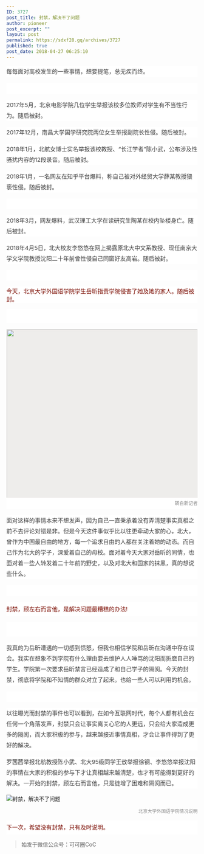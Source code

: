 ```yaml
---
ID: 3727
post_title: 封禁，解决不了问题
author: pioneer
post_excerpt: ""
layout: post
permalink: https://sdxf28.gq/archives/3727
published: true
post_date: 2018-04-27 06:25:10
---
```

<div class="bpp-post-content">
<p style="max-width: 100%; min-height: 1em; color: #3e3e3e; font-size: 16px; white-space: normal; background-color: #ffffff; line-height: 1.75em; box-sizing: border-box !important; word-wrap: break-word !important;"><span style="font-size: 15px;">每每面对高校发生的一些事情，想要提笔，总无疾而终。</span></p>
<p style="max-width: 100%; min-height: 1em; color: #3e3e3e; font-size: 16px; white-space: normal; background-color: #ffffff; line-height: 1.75em; box-sizing: border-box !important; word-wrap: break-word !important;"><span style="max-width: 100%; font-size: 15px; box-sizing: border-box !important; word-wrap: break-word !important;"> </span></p>
<p style="max-width: 100%; min-height: 1em; color: #3e3e3e; font-size: 16px; white-space: normal; background-color: #ffffff; line-height: 1.75em; box-sizing: border-box !important; word-wrap: break-word !important;"><span style="max-width: 100%; font-size: 15px; box-sizing: border-box !important; word-wrap: break-word !important;">2017年5月，北京电影学院几位学生举报该校多位教师对学生有不当性行为。随后被封。</span></p>
<p style="max-width: 100%; min-height: 1em; color: #3e3e3e; font-size: 16px; white-space: normal; background-color: #ffffff; line-height: 1.75em; box-sizing: border-box !important; word-wrap: break-word !important;"><span style="max-width: 100%; font-size: 15px; box-sizing: border-box !important; word-wrap: break-word !important;">2017年12月，南昌大学国学研究院两位女生举报副院长性侵。随后被封。</span></p>
<p style="max-width: 100%; min-height: 1em; color: #3e3e3e; font-size: 16px; white-space: normal; background-color: #ffffff; line-height: 1.75em; box-sizing: border-box !important; word-wrap: break-word !important;"><span style="max-width: 100%; font-size: 15px; box-sizing: border-box !important; word-wrap: break-word !important;">2018年1月，北航女博士实名举报该校教授、“长江学者”陈小武，公布涉及性骚扰内容的12段录音。随后被封。</span></p>
<p style="max-width: 100%; min-height: 1em; color: #3e3e3e; font-size: 16px; white-space: normal; background-color: #ffffff; line-height: 1.75em; box-sizing: border-box !important; word-wrap: break-word !important;"><span style="max-width: 100%; font-size: 15px; box-sizing: border-box !important; word-wrap: break-word !important;">2018年1月，一名网友在知乎平台爆料，称自己被对外经贸大学薛某教授猥亵性侵。随后被封。</span></p>
<p style="max-width: 100%; min-height: 1em; color: #3e3e3e; font-size: 16px; white-space: normal; background-color: #ffffff; line-height: 1.75em; box-sizing: border-box !important; word-wrap: break-word !important;"><span style="max-width: 100%; font-size: 15px; box-sizing: border-box !important; word-wrap: break-word !important;"> </span></p>
<p style="max-width: 100%; min-height: 1em; color: #3e3e3e; font-size: 16px; white-space: normal; background-color: #ffffff; line-height: 1.75em; box-sizing: border-box !important; word-wrap: break-word !important;"><span style="max-width: 100%; font-size: 15px; box-sizing: border-box !important; word-wrap: break-word !important;">2018年3月，网友爆料，武汉理工大学在读研究生陶某在校内坠楼身亡。随后被封。</span></p>
<p style="max-width: 100%; min-height: 1em; color: #3e3e3e; font-size: 16px; white-space: normal; background-color: #ffffff; line-height: 1.75em; box-sizing: border-box !important; word-wrap: break-word !important;"><span style="max-width: 100%; font-size: 15px; box-sizing: border-box !important; word-wrap: break-word !important;">2018年4月5日，北大校友李悠悠在网上揭露原北大中文系教授、现任南京大学文学院教授沈阳二十年前曾性侵自己同窗好友高岩。随后被封。</span></p>
<p style="max-width: 100%; min-height: 1em; color: #3e3e3e; font-size: 16px; white-space: normal; background-color: #ffffff; line-height: 1.75em; box-sizing: border-box !important; word-wrap: break-word !important;"><span style="max-width: 100%; font-size: 15px; box-sizing: border-box !important; word-wrap: break-word !important;"> </span></p>
<p style="max-width: 100%; min-height: 1em; color: #3e3e3e; font-size: 16px; white-space: normal; background-color: #ffffff; box-sizing: border-box !important; word-wrap: break-word !important;"><span style="max-width: 100%; font-size: 15px; color: #7b0c00; box-sizing: border-box !important; word-wrap: break-word !important;">今天，北京大学外国语学院学生岳昕指责学院侵害了她及她的家人。随后被封。</span></p>
<p style="max-width: 100%; min-height: 1em; color: #3e3e3e; font-size: 16px; white-space: normal; background-color: #ffffff; line-height: 2.5; box-sizing: border-box !important; word-wrap: break-word !important;"><span style="max-width: 100%; font-size: 15px; box-sizing: border-box !important; word-wrap: break-word !important;"> </span></p>
<p style="max-width: 100%; min-height: 1em; color: #3e3e3e; font-size: 16px; white-space: normal; background-color: #ffffff; line-height: 2.5; box-sizing: border-box !important; word-wrap: break-word !important; text-align: right;"><span style="max-width: 100%; font-size: 15px; box-sizing: border-box !important; word-wrap: break-word !important;"><span style="color: #3e3e3e; text-align: right; background-color: #ffffff;"><span style="margin: initial; border-width: 1px; background-position: center center; background-repeat: no-repeat; transform: initial; height: 443.723px !important; width: 666px !important;"><img style="margin: initial; background-color: #eeedeb; background-size: 22px; background-position: center center; background-repeat: no-repeat; transform: initial; height: 443.723px !important; box-sizing: border-box !important; word-wrap: break-word !important; width: 666px !important; border: 1px solid #eeedeb;" title="封禁，解决不了问题" src="https://sdxf28.gq/wp-content/uploads/2018/04/beepress-beepress-weixin-zhihu-jianshu-plugin-2-4-2-3727-1524788716.jpeg" alt="封禁，解决不了问题" width="100%" height="auto" /></span></span><span style="color: #888888; text-align: right; background-color: #ffffff;"><span style="font-size: 12px;">转自新记者</span></span></span></p>
<p style="max-width: 100%; min-height: 1em; color: #3e3e3e; font-size: 16px; white-space: normal; background-color: #ffffff; line-height: 1.75em; box-sizing: border-box !important; word-wrap: break-word !important;"><span style="max-width: 100%; font-size: 15px; box-sizing: border-box !important; word-wrap: break-word !important;">面对这样的事情本来不想发声，因为自己一直秉承着没有弄清楚事实真相之前不去评论对错是非。但是今天这件事似乎比以往更牵动大家的心，北大，曾作为中国最自由的地方，每一个追求自由的人都在关注着她的动态。而自己作为北大的学子，深爱着自己的母校。面对着今天大家对岳昕的同情，也面对着一些人转发着二十年前的野史，以及对北大和国家的抹黑，真的想说些什么。</span></p>
<p style="max-width: 100%; min-height: 1em; color: #3e3e3e; font-size: 16px; white-space: normal; background-color: #ffffff; line-height: 1.75em; box-sizing: border-box !important; word-wrap: break-word !important;"><span style="max-width: 100%; font-size: 15px; box-sizing: border-box !important; word-wrap: break-word !important;"> </span></p>
<p style="max-width: 100%; min-height: 1em; color: #3e3e3e; font-size: 16px; white-space: normal; background-color: #ffffff; line-height: 2.5; box-sizing: border-box !important; word-wrap: break-word !important;"><span style="color: #7b0c00; font-size: 15px;">封禁，顾左右而言他，是解决问题最糟糕的办法!</span></p>
<p style="max-width: 100%; min-height: 1em; color: #3e3e3e; font-size: 16px; white-space: normal; background-color: #ffffff; line-height: 2.5; box-sizing: border-box !important; word-wrap: break-word !important;"><span style="color: #7b0c00; font-size: 15px;"> </span></p>
<p style="max-width: 100%; min-height: 1em; color: #3e3e3e; font-size: 16px; white-space: normal; background-color: #ffffff; line-height: 1.75em; box-sizing: border-box !important; word-wrap: break-word !important;"><span style="max-width: 100%; font-size: 15px; box-sizing: border-box !important; word-wrap: break-word !important;">我真的为岳昕遭遇的一切感到愤怒，但我也相信学院和岳昕在沟通中存在误会。我实在想象不到学院有什么理由要去维护人人唾骂的沈阳而折磨自己的学生。学院第一次要求岳昕禁言已经造成了和自己学子的隔阂。今天的封禁，彻底将学院和不知情的群众对立了起来。也给一些人可以利用的机会。</span></p>
<p style="max-width: 100%; min-height: 1em; color: #3e3e3e; font-size: 16px; white-space: normal; background-color: #ffffff; line-height: 1.75em; box-sizing: border-box !important; word-wrap: break-word !important;"><span style="max-width: 100%; font-size: 15px; box-sizing: border-box !important; word-wrap: break-word !important;"> </span></p>
<p style="max-width: 100%; min-height: 1em; color: #3e3e3e; font-size: 16px; white-space: normal; background-color: #ffffff; line-height: 1.75em; box-sizing: border-box !important; word-wrap: break-word !important;"><span style="max-width: 100%; font-size: 15px; box-sizing: border-box !important; word-wrap: break-word !important;">以往曝光而封禁的事件也可以看到，在如今互联网时代，每个人都有机会在任何一个角落发声，封禁只会让事实离关心它的人更远，只会给大家造成更多的隔阂，而大家积极的参与，越来越接近事情真相，才会让事件得到了更好的解决。</span></p>
<p style="font-size: 16px; white-space: normal; max-width: 100%; min-height: 1em; color: #3e3e3e; background-color: #ffffff; line-height: 1.75em; box-sizing: border-box !important; word-wrap: break-word !important;"><span style="max-width: 100%; font-size: 15px; box-sizing: border-box !important; word-wrap: break-word !important;">罗茜茜举报北航教授陈小武、北大95级同学王敖举报徐钢、李悠悠举报沈阳的事情在大家的积极的参与下才让真相越来越清楚，也才有可能得到更好的解决。一开始的封禁，顾左右而言他，只是徒增了困难和隔阂而已。</span></p>
<img title="封禁，解决不了问题" src="https://sdxf28.gq/wp-content/uploads/2018/04/beepress-beepress-weixin-zhihu-jianshu-plugin-2-4-2-3727-1524788722.jpeg" alt="封禁，解决不了问题" />
<p style="text-align: right;"><span style="background-color: #ffffff; font-size: 12px; color: #888888;">北京大学外国语学院情况说明</span></p>
<p style="max-width: 100%; min-height: 1em; color: #3e3e3e; font-size: 16px; white-space: normal; background-color: #ffffff; line-height: 2.5; box-sizing: border-box !important; word-wrap: break-word !important;"><span style="color: #7b0c00; font-size: 15px; background-color: #ffffff;">下一次，希望没有封禁，只有及时说明。</span></p>

<blockquote class="keep-source">始发于微信公众号：可可圈CoC</blockquote>
</div>